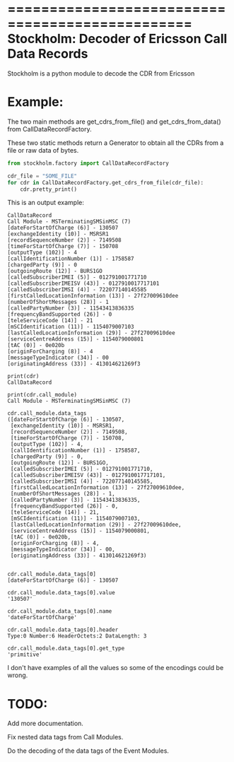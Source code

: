 ================================================
Stockholm: Decoder of Ericsson Call Data Records
================================================

Stockholm is a python module to decode the CDR from Ericsson

Example:
========
The two main methods are get_cdrs_from_file() and get_cdrs_from_data() from CallDataRecordFactory.

These two static methods return a Generator to obtain all the CDRs from a file or raw data of bytes.

```python
from stockholm.factory import CallDataRecordFactory

cdr_file = "SOME_FILE"
for cdr in CallDataRecordFactory.get_cdrs_from_file(cdr_file):
    cdr.pretty_print()
```

This is an output example:
```
CallDataRecord
Call Module - MSTerminatingSMSinMSC (7)
[dateForStartOfCharge (6)] - 130507
[exchangeIdentity (10)] - MSRSR1
[recordSequenceNumber (2)] - 7149508
[timeForStartOfCharge (7)] - 150708
[outputType (102)] - 4
[callIdentificationNumber (1)] - 1758587
[chargedParty (9)] - 0
[outgoingRoute (12)] - BURS1GO
[calledSubscriberIMEI (5)] - 012791001771710
[calledSubscriberIMEISV (43)] - 0127910017717101
[calledSubscriberIMSI (4)] - 722077140145585
[firstCalledLocationInformation (13)] - 27f27009610dee
[numberOfShortMessages (28)] - 1
[calledPartyNumber (3)] - 11543413836335
[frequencyBandSupported (26)] - 0
[teleServiceCode (14)] - 21
[mSCIdentification (11)] - 1154079007103
[lastCalledLocationInformation (29)] - 27f27009610dee
[serviceCentreAddress (15)] - 1154079000801
[tAC (0)] - 0e020b
[originForCharging (8)] - 4
[messageTypeIndicator (34)] - 00
[originatingAddress (33)] - 413014621269f3
```
```
print(cdr)
CallDataRecord

print(cdr.call_module)
Call Module - MSTerminatingSMSinMSC (7)

cdr.call_module.data_tags
([dateForStartOfCharge (6)] - 130507,
 [exchangeIdentity (10)] - MSRSR1,
 [recordSequenceNumber (2)] - 7149508,
 [timeForStartOfCharge (7)] - 150708,
 [outputType (102)] - 4,
 [callIdentificationNumber (1)] - 1758587,
 [chargedParty (9)] - 0,
 [outgoingRoute (12)] - BURS1GO,
 [calledSubscriberIMEI (5)] - 012791001771710,
 [calledSubscriberIMEISV (43)] - 0127910017717101,
 [calledSubscriberIMSI (4)] - 722077140145585,
 [firstCalledLocationInformation (13)] - 27f27009610dee,
 [numberOfShortMessages (28)] - 1,
 [calledPartyNumber (3)] - 11543413836335,
 [frequencyBandSupported (26)] - 0,
 [teleServiceCode (14)] - 21,
 [mSCIdentification (11)] - 1154079007103,
 [lastCalledLocationInformation (29)] - 27f27009610dee,
 [serviceCentreAddress (15)] - 1154079000801,
 [tAC (0)] - 0e020b,
 [originForCharging (8)] - 4,
 [messageTypeIndicator (34)] - 00,
 [originatingAddress (33)] - 413014621269f3)


cdr.call_module.data_tags[0]
[dateForStartOfCharge (6)] - 130507

cdr.call_module.data_tags[0].value
'130507'

cdr.call_module.data_tags[0].name
'dateForStartOfCharge'

cdr.call_module.data_tags[0].header
Type:0 Number:6 HeaderOctets:2 DataLength: 3

cdr.call_module.data_tags[0].get_type
'primitive'
```
I don't have examples of all the values so some of the encodings could be wrong.

TODO:
======
Add more documentation.

Fix nested data tags from Call Modules.

Do the decoding of the data tags of the Event Modules.